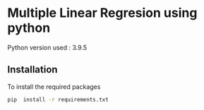 # Multiple Linear Regresion using python

Python version used : 3.9.5

## Installation
To install the required packages
```bash
pip  install -r requirements.txt
```

             
             